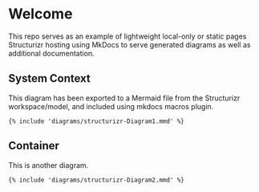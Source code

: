 # Welcome

This repo serves as an example of lightweight local-only or static pages Structurizr hosting using MkDocs to serve generated diagrams as well as additional documentation.

## System Context

This diagram has been exported to a Mermaid file from the Structurizr workspace/model, and included using mkdocs macros plugin.

```mermaid
{% include 'diagrams/structurizr-Diagram1.mmd' %}
```

## Container

This is another diagram.

```mermaid
{% include 'diagrams/structurizr-Diagram2.mmd' %}
```